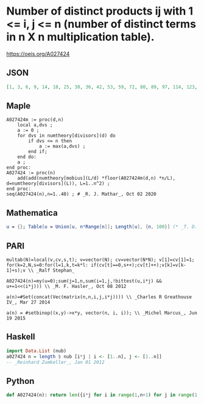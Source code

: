 # Number of distinct products ij with 1 <\= i, j <\= n \(number of distinct terms in n X n multiplication table\)\.
https://oeis.org/A027424
## JSON
```JSON
[1, 3, 6, 9, 14, 18, 25, 30, 36, 42, 53, 59, 72, 80, 89, 97, 114, 123, 142, 152, 164, 176, 199, 209, 225, 239, 254, 267, 296, 308, 339, 354, 372, 390, 410, 423, 460, 480, 501, 517, 558, 575, 618, 638, 659, 683, 730, 747, 778, 800, 827, 850, 903]
```
## Maple
```Maple
A027424m := proc(d,n)
    local a,dvs ;
    a := 0 ;
    for dvs in numtheory[divisors](d) do
        if dvs <= n then
            a := max(a,dvs) ;
        end if;
    end do:
    a ;
end proc:
A027424 := proc(n)
    add(add(numtheory[mobius](L/d) *floor(A027424m(d,n) *n/L), d=numtheory[divisors](L)), L=1..n^2) ;
end proc:
seq(A027424(n),n=1..40) ; # _R. J. Mathar_, Oct 02 2020
```
## Mathematica
```Mathematica
u = {}; Table[u = Union[u, n*Range[n]]; Length[u], {n, 100}] (* _T. D. Noe_, Jan 07 2012 *)
```
## PARI
```PARI
multab(N)=local(v,cv,s,t); v=vector(N); cv=vector(N*N); v[1]=cv[1]=1; for(k=2,N,s=0:for(l=1,k,t=k*l: if(cv[t]==0,s++);cv[t]++);v[k]=v[k-1]+s);v \\ _Ralf Stephan_
```
```PARI
A027424(n)=my(u=0);sum(j=1,n,sum(i=1,j,!bittest(u,i*j) && u+=1<<(i*j))) \\ _M. F. Hasler_, Oct 08 2012
```
```PARI
a(n)=#Set(concat(Vec(matrix(n,n,i,j,i*j)))) \\ _Charles R Greathouse IV_, Mar 27 2014
```
```PARI
a(n) = #setbinop((x,y)->x*y, vector(n, i, i)); \\ _Michel Marcus_, Jun 19 2015
```
## Haskell
```Haskell
import Data.List (nub)
a027424 n = length $ nub [i*j | i <- [1..n], j <- [1..n]]
-- _Reinhard Zumkeller_, Jan 01 2012
```
## Python
```Python
def A027424(n): return len({i*j for i in range(1,n+1) for j in range(1,i+1)}) # _Chai Wah Wu_, Oct 13 2023
```
